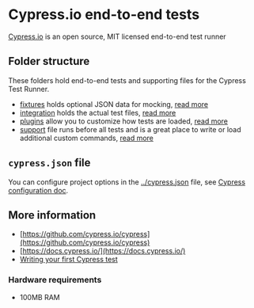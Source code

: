 # Cypress.io end-to-end tests

[Cypress.io](https://www.cypress.io) is an open source, MIT licensed end-to-end test runner

## Folder structure

These folders hold end-to-end tests and supporting files for the Cypress Test Runner.

-   [fixtures](fixtures) holds optional JSON data for mocking, [read more](https://on.cypress.io/fixture)
-   [integration](integration) holds the actual test files, [read more](https://on.cypress.io/writing-and-organizing-tests)
-   [plugins](plugins) allow you to customize how tests are loaded, [read more](https://on.cypress.io/plugins)
-   [support](support) file runs before all tests and is a great place to write or load additional custom commands, [read more](https://on.cypress.io/writing-and-organizing-tests#Support-file)

## `cypress.json` file

You can configure project options in the [../cypress.json](../cypress.json) file, see [Cypress configuration doc](https://on.cypress.io/configuration).

## More information

-   [https://github.com/cypress.io/cypress](https://github.com/cypress.io/cypress)
-   [https://docs.cypress.io/](https://docs.cypress.io/)
-   [Writing your first Cypress test](http://on.cypress.io/intro)

### Hardware requirements

-   100MB RAM
